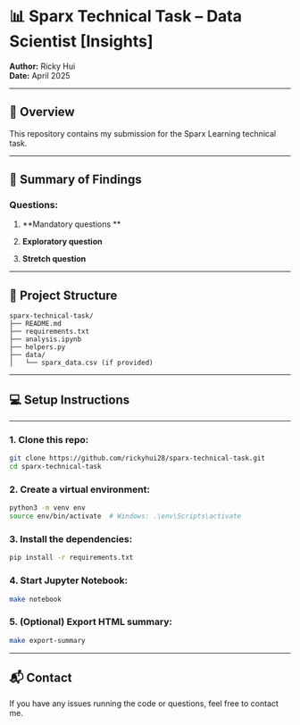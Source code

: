 # 📊 Sparx Technical Task – Data Scientist [Insights]

**Author:** Ricky Hui  
**Date:** April 2025

---

## 🚀 Overview

This repository contains my submission for the Sparx Learning technical task.

---

## 🧠 Summary of Findings

### Questions:
1. **Mandatory questions **


2. **Exploratory question**

3. **Stretch question**



---

## 📁 Project Structure

```
sparx-technical-task/
├── README.md
├── requirements.txt
├── analysis.ipynb
├── helpers.py
├── data/
│   └── sparx_data.csv (if provided)
```

---

## 💻 Setup Instructions

---

### 1. Clone this repo:
```bash
git clone https://github.com/rickyhui28/sparx-technical-task.git
cd sparx-technical-task
```

### 2. Create a virtual environment:
```bash
python3 -m venv env
source env/bin/activate  # Windows: .\env\Scripts\activate
```

### 3. Install the dependencies:
```bash
pip install -r requirements.txt
```

### 4. Start Jupyter Notebook:
```bash
make notebook
```

### 5. (Optional) Export HTML summary:
```bash
make export-summary
```

---


## 📬 Contact

If you have any issues running the code or questions, feel free to contact me.
